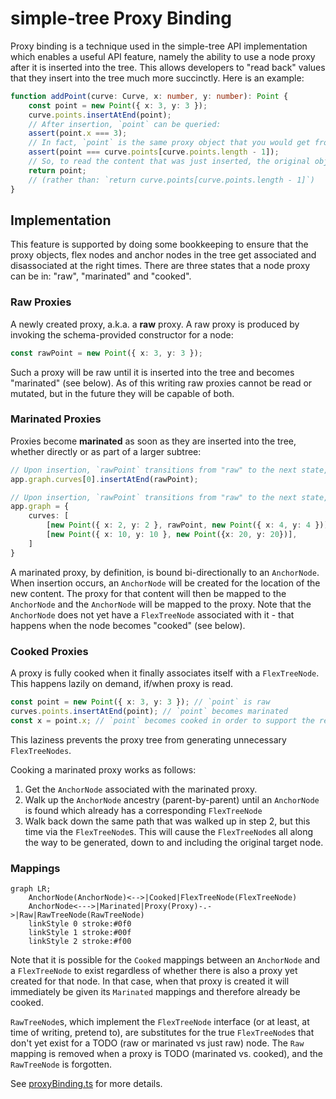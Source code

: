 # simple-tree Proxy Binding

Proxy binding is a technique used in the simple-tree API implementation which enables a useful API feature, namely the ability to use a node proxy after it is inserted into the tree.
This allows developers to "read back" values that they insert into the tree much more succinctly.
Here is an example:

```ts
function addPoint(curve: Curve, x: number, y: number): Point {
	const point = new Point({ x: 3, y: 3 });
	curve.points.insertAtEnd(point);
	// After insertion, `point` can be queried:
	assert(point.x === 3);
	// In fact, `point` is the same proxy object that you would get from reading it off of its new parent in the tree:
	assert(point === curve.points[curve.points.length - 1]);
	// So, to read the content that was just inserted, the original object can be used and there is no need to read via the parent:
	return point;
	// (rather than: `return curve.points[curve.points.length - 1]`)
}
```

## Implementation

This feature is supported by doing some bookkeeping to ensure that the proxy objects,
flex nodes and anchor nodes in the tree get associated and disassociated at the right times.
There are three states that a node proxy can be in: "raw", "marinated" and "cooked".

### Raw Proxies

A newly created proxy, a.k.a. a **raw** proxy. A raw proxy is produced by invoking the schema-provided constructor for a node:

```ts
const rawPoint = new Point({ x: 3, y: 3 });
```

Such a proxy will be raw until it is inserted into the tree and becomes "marinated" (see below).
As of this writing raw proxies cannot be read or mutated, but in the future they will be capable of both.

### Marinated Proxies

Proxies become **marinated** as soon as they are inserted into the tree, whether directly or as part of a larger subtree:

```ts
// Upon insertion, `rawPoint` transitions from "raw" to the next state, "marinated"
app.graph.curves[0].insertAtEnd(rawPoint);
```

```ts
// Upon insertion, `rawPoint` transitions from "raw" to the next state, "marinated"
app.graph = {
    curves: [
        [new Point({ x: 2, y: 2 }, rawPoint, new Point({ x: 4, y: 4 }))],
        [new Point({ x: 10, y: 10 }, new Point({x: 20, y: 20})],
    ]
}
```

A marinated proxy, by definition, is bound bi-directionally to an `AnchorNode`.
When insertion occurs, an `AnchorNode` will be created for the location of the new content.
The proxy for that content will then be mapped to the `AnchorNode` and the `AnchorNode` will be mapped to the proxy.
Note that the `AnchorNode` does not yet have a `FlexTreeNode` associated with it - that happens when the node becomes "cooked" (see below).

### Cooked Proxies

A proxy is fully cooked when it finally associates itself with a `FlexTreeNode`.
This happens lazily on demand, if/when proxy is read.

```ts
const point = new Point({ x: 3, y: 3 }); // `point` is raw
curves.points.insertAtEnd(point); // `point` becomes marinated
const x = point.x; // `point` becomes cooked in order to support the read of `x`
```

This laziness prevents the proxy tree from generating unnecessary `FlexTreeNodes`.

Cooking a marinated proxy works as follows:

1. Get the `AnchorNode` associated with the marinated proxy.
2. Walk up the `AnchorNode` ancestry (parent-by-parent) until an `AnchorNode` is found which already has a corresponding `FlexTreeNode`
3. Walk back down the same path that was walked up in step 2, but this time via the `FlexTreeNode`s.
   This will cause the `FlexTreeNode`s all along the way to be generated, down to and including the original target node.

### Mappings

```mermaid
graph LR;
    AnchorNode(AnchorNode)<-->|Cooked|FlexTreeNode(FlexTreeNode)
    AnchorNode<--->|Marinated|Proxy(Proxy)-.->|Raw|RawTreeNode(RawTreeNode)
    linkStyle 0 stroke:#0f0
    linkStyle 1 stroke:#00f
    linkStyle 2 stroke:#f00
```

Note that it is possible for the `Cooked` mappings between an `AnchorNode` and a `FlexTreeNode` to exist regardless of whether there is also a proxy yet created for that node.
In that case, when that proxy is created it will immediately be given its `Marinated` mappings and therefore already be cooked.

`RawTreeNode`s, which implement the `FlexTreeNode` interface (or at least, at time of writing, pretend to), are substitutes for the true `FlexTreeNode`s that don't yet exist for a TODO (raw or marinated vs just raw) node.
The `Raw` mapping is removed when a proxy is TODO (marinated vs. cooked), and the `RawTreeNode` is forgotten.

See [proxyBinding.ts](./proxyBinding.ts) for more details.
